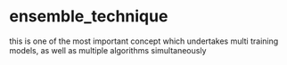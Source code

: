 # ensemble_technique
this is one of  the most important concept which undertakes multi training models, as well as multiple algorithms simultaneously
